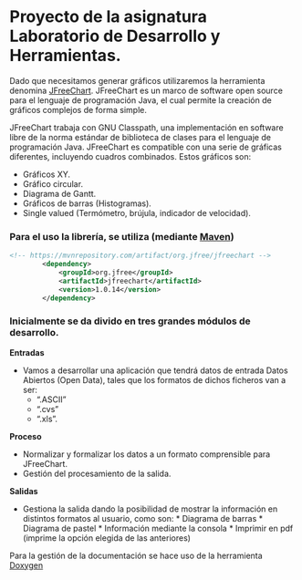 # Proyecto de la asignatura Laboratorio de Desarrollo y Herramientas.

Dado que necesitamos generar gráficos utilizaremos la herramienta denomina [JFreeChart](http://www.jfree.org/jfreechart/).
JFreeChart es un marco de software open source para el lenguaje de programación Java, el cual permite la creación de gráficos complejos de forma simple.

JFreeChart trabaja con GNU Classpath, una implementación en software libre de la norma estándar de biblioteca de clases para el lenguaje de programación Java.
JFreeChart es compatible con una serie de gráficas diferentes, incluyendo cuadros combinados. Estos gráficos son:
   * Gráficos XY.
   * Gráfico circular.
   * Diagrama de Gantt.
   * Gráficos de barras (Histogramas).
   * Single valued (Termómetro, brújula, indicador de velocidad).

### Para el uso la librería, se utiliza (mediante [Maven](https://maven.apache.org/))
```xml
<!-- https://mvnrepository.com/artifact/org.jfree/jfreechart -->
		<dependency>
			<groupId>org.jfree</groupId>
			<artifactId>jfreechart</artifactId>
			<version>1.0.14</version>
		</dependency>
```

### Inicialmente se da divido en tres grandes módulos de desarrollo.

**Entradas**
  * Vamos a desarrollar una aplicación que tendrá datos de entrada Datos Abiertos (Open Data), tales que los formatos de dichos ficheros van a ser:
  	*  “.ASCII”
  	*  “.cvs”
  	*  “.xls”.

**Proceso**
   * Normalizar y formalizar los datos a un formato comprensible para JFreeChart.
   * Gestión del procesamiento de la salida.

**Salidas**
   * Gestiona la salida dando la posibilidad de mostrar la información en distintos formatos al usuario, como son:
   	* Diagrama de barras
   	* Diagrama de pastel
   	* Información mediante la consola
   	* Imprimir en pdf (imprime la opción elegida de las anteriores)

Para la gestión de la documentación se hace uso de la herramienta [Doxygen](http://www.stack.nl/~dimitri/doxygen/)

